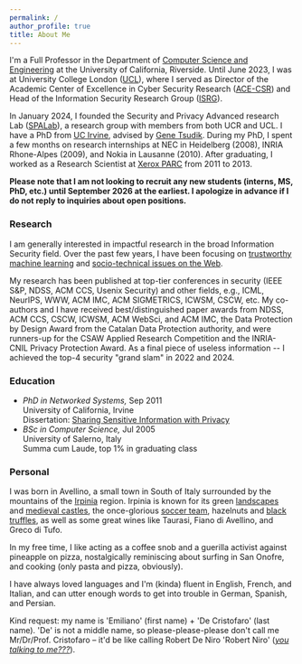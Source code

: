 ```yaml
---
permalink: /
author_profile: true
title: About Me
---
```


I'm a Full Professor in the Department of [Computer Science and Engineering](https://www1.cs.ucr.edu) at the University of California, Riverside.
Until June 2023, I was at University College London ([UCL](http://www.ucl.ac.uk/)), where I served as Director of the Academic Center of Excellence in Cyber Security Research ([ACE-CSR](https://www.ucl.ac.uk/cybersecurity-centre-of-excellence/)) and Head of the Information Security Research Group ([ISRG](https://sec.cs.ucl.ac.uk)).

In January 2024, I founded the Security and Privacy Advanced research Lab ([SPALab](https://spalab.cs.ucr.edu)), a research group with members from both UCR and UCL.
I have a PhD from [UC Irvine](https://www.cs.uci.edu), advised by [Gene Tsudik](https://www.ics.uci.edu/~gts/).
During my PhD, I spent a few months on research internships at NEC in Heidelberg (2008), INRIA Rhone-Alpes (2009), and Nokia in Lausanne (2010).
After graduating, I worked as a Research Scientist at [Xerox PARC](http://www.parc.com/) from 2011 to 2013.

**Please note that I am not looking to recruit any new students (interns, MS, PhD, etc.) until September 2026 at the earliest. I apologize in advance if I do not reply to inquiries about open positions.**

### Research

I am generally interested in impactful research in the broad Information Security field. Over the past few years, I have been focusing on [trustworthy machine learning](https://emilianodc.com/trustworthy-ML) and [socio-technical issues on the Web](https://emilianodc.com/cybersafety/).

My research has been published at top-tier conferences in security (IEEE S&P, NDSS, ACM CCS, Usenix Security) and other fields, e.g., ICML, NeurIPS, WWW, ACM IMC, ACM SIGMETRICS, ICWSM, CSCW, etc. My co-authors and I have received best/distinguished paper awards from NDSS, ACM CCS, CSCW, ICWSM, ACM WebSci, and ACM IMC, the Data Protection by Design Award from the Catalan Data Protection authority, and were runners-up for the CSAW Applied Research Competition and the INRIA-CNIL Privacy Protection Award. As a final piece of useless information -- I achieved the top-4 security "grand slam" in 2022 and 2024.

### Education
- *PhD in Networked Systems,* Sep 2011   
  University of California, Irvine  
  Dissertation: [Sharing Sensitive Information with Privacy](https://emilianodc.com/PAPERS/dissertation.pdf) 
- *BSc in Computer Science,* Jul 2005  
  University of Salerno, Italy  
  Summa cum Laude, top 1% in graduating class
 

### Personal
I was born in Avellino, a small town in South of Italy surrounded by the mountains of the [Irpinia](https://en.wikipedia.org/wiki/Irpinia) region. Irpinia is known for its green [landscapes](https://web.unisa.it/en/campus-life/surroundings/irpinia) and <a href="http://www.irpinia24.it/wp/wp-content/uploads/2016/12/header.jpg" target="_blank">medieval castles</a>, the once-glorious [soccer team](https://en.wikipedia.org/wiki/U.S._Avellino_1912), hazelnuts and <a href="https://www.ecoturismocampania.it/wp-content/uploads/2015/10/tartufo-nero-di-bagnoli-irpino.jpg" target="_blank">black truffles</a>, as well as some great wines like Taurasi, Fiano di Avellino, and Greco di Tufo.  

In my free time, I like acting as a coffee snob and a guerilla activist against pineapple on pizza, nostalgically reminiscing about surfing in San Onofre, and cooking (only pasta and pizza, obviously).  

I have always loved languages and I'm (kinda) fluent in English, French, and Italian, and can utter enough words to get into trouble in German, Spanish, and Persian.

Kind request: my name is 'Emiliano' (first name) + 'De Cristofaro' (last name). 'De' is not a middle name, so please-please-please don't call me Mr/Dr/Prof. Cristofaro &ndash; it'd be like calling Robert De Niro 'Robert Niro' ([_you talking to me???_](https://youtu.be/-QWL-FwX4t4?si=r5EPjYF8toF6rEdw&t=52)).
